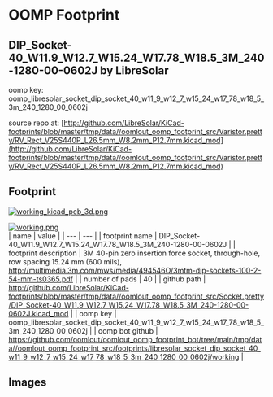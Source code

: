 # OOMP Footprint  
## DIP_Socket-40_W11.9_W12.7_W15.24_W17.78_W18.5_3M_240-1280-00-0602J  by LibreSolar  
  
oomp key: oomp_libresolar_socket_dip_socket_40_w11_9_w12_7_w15_24_w17_78_w18_5_3m_240_1280_00_0602j  
  
source repo at: [http://github.com/LibreSolar/KiCad-footprints/blob/master/tmp/data//oomlout_oomp_footprint_src/Varistor.pretty/RV_Rect_V25S440P_L26.5mm_W8.2mm_P12.7mm.kicad_mod](http://github.com/LibreSolar/KiCad-footprints/blob/master/tmp/data//oomlout_oomp_footprint_src/Varistor.pretty/RV_Rect_V25S440P_L26.5mm_W8.2mm_P12.7mm.kicad_mod)  
## Footprint  
  
[![working_kicad_pcb_3d.png](working_kicad_pcb_3d_600.png)](working_kicad_pcb_3d.png)  
  
[![working.png](working_600.png)](working.png)  
| name | value | 
| --- | --- | 
| footprint name | DIP_Socket-40_W11.9_W12.7_W15.24_W17.78_W18.5_3M_240-1280-00-0602J | 
| footprint description | 3M 40-pin zero insertion force socket, through-hole, row spacing 15.24 mm (600 mils), http://multimedia.3m.com/mws/media/494546O/3mtm-dip-sockets-100-2-54-mm-ts0365.pdf | 
| number of pads | 40 | 
| github path | http://github.com/LibreSolar/KiCad-footprints/blob/master/tmp/data//oomlout_oomp_footprint_src/Socket.pretty/DIP_Socket-40_W11.9_W12.7_W15.24_W17.78_W18.5_3M_240-1280-00-0602J.kicad_mod | 
| oomp key | oomp_libresolar_socket_dip_socket_40_w11_9_w12_7_w15_24_w17_78_w18_5_3m_240_1280_00_0602j | 
| oomp bot github | https://github.com/oomlout/oomlout_oomp_footprint_bot/tree/main/tmp/data//oomlout_oomp_footprint_src/footprints/libresolar_socket_dip_socket_40_w11_9_w12_7_w15_24_w17_78_w18_5_3m_240_1280_00_0602j/working | 
## Images  
